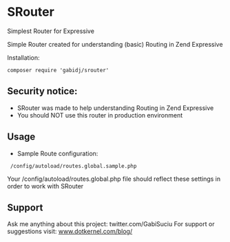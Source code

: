 # SRouter
Simplest Router for Expressive

Simple Router created for understanding (basic) Routing in Zend Expressive

Installation:

```
composer require 'gabidj/srouter'
```


Security notice:
-------
 - SRouter was made to help understanding Routing in Zend Expressive 
 - You should NOT use this router in production environment


Usage
-------

* Sample Route configuration:

```
 /config/autoload/routes.global.sample.php
```
 Your /config/autoload/routes.global.php file should reflect these settings in order to work with SRouter
 

Support
-------
 Ask me anything about this project: twitter.com/GabiSuciu 
 For support or suggestions visit: www.dotkernel.com/blog/ 